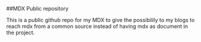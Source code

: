 ##MDX Public repository 

This is a public github repo for my MDX to give the possibilily
to my blogs to reach mdx from a common source instead 
of having mdx as document in the project.
